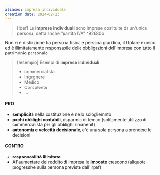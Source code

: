 ```yaml
---
aliases: impresa individuale
creation date: 2024-02-23
---
```


>[!def]
>Le **Imprese individuali** sono imprese costituite da un'unica persona, detta anche "partita IVA"
^92680b

Non vi è distinzione tra persona fisica e persona giuridica, il titolare è unico ed è illimitatamente responsabile delle obbligazioni dell'impresa con tutto il patrimonio personale.

>[!esempio]
>Esempi di **imprese individuali**
>- commercialista
>- Ingegnere
>- Medico
>- Consulente
>- ...


#### PRO
- **semplicità** nella costituzione e nello sciogliemnto
- **pochi obblighi contabili**, risparmio di tempo (solitamente utilizzo di commercialista per gli obblighi rimanenit)
- **autonomia e velocità decisionale**, c'è una sola persona a prendere le decisioni

#### CONTRO
- **responsabilità illimitata**
- All'aumentare del reddito di impresa le **imposte** crescono (aliquote progressive sulla persona previste dall'irpef)
